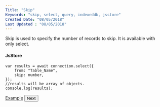 ```yaml
---
Title: "Skip"
Keywords: "skip, select, query, indexeddb, jsstore"
Created Date: "08/05/2018"
Last Updated : "08/05/2018"
---
```


Skip is used to specify the number of records to skip. It is available with only select.

#### JsStore

```
var results = await connection.select({
    from: "Table_Name",
    skip: number,
});
//results will be array of objects.
console.log(results);
```

<p class="margin-top-40px center-align">
    <a class="btn info" target="_blank" href="https://ujjwalguptaofficial.github.io/idbstudio/?db=Demo&query=select(%7B%0A%20%20%20%20from%3A%20%22Customers%22%2C%0A%20%20%20%20skip%3A%2010%0A%7D)%3B%0A">Example</a>
    <button class="btn info btnNext">Next</button>
</p>
